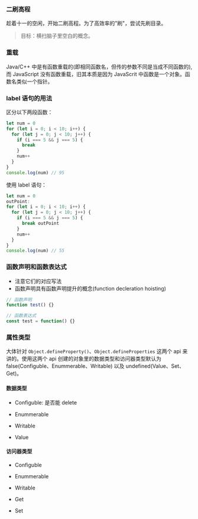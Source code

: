 ### 二刷高程

趁着十一的空闲，开始二刷高程。为了高效率的"刷"，尝试先刷目录。

> 目标：横扫脑子里空白的概念。

### 重载

Java/C++ 中是有函数重载的(即相同函数名，但传的参数不同是当成不同函数的),而 JavaScript 没有函数重载，旧其本质是因为 JavaScrit 中函数是一个对象。函数名类似一个指针。

### label 语句的用法

区分以下两段函数：

```js
let num = 0
for (let i = 0; i < 10; i++) {
  for (let j = 0; j < 10; j++) {
    if (i === 5 && j === 5) {
      break
    }
    num++
  }
}
console.log(num) // 95
```

使用 label 语句：

```js
let num = 0
outPoint:
for (let i = 0; i < 10; i++) {
  for (let j = 0; j < 10; j++) {
    if (i === 5 && j === 5) {
      break outPoint
    }
    num++
  }
}
console.log(num) // 55
```

### 函数声明和函数表达式

* 注意它们的对应写法
* 函数声明具有函数声明提升的概念(function decleration hoisting)

```js
// 函数声明
function test() {}

// 函数表达式
const test = function() {}
```

### 属性类型

大体针对 `Object.defineProperty()`、`Object.defineProperties` 这两个 api 来讲的。使用这两个 api 创建的对象里的数据类型和访问器类型默认为 false(Configuble、Enummerable、Writable) 以及 undefined(Value、Set、Get)。

#### 数据类型

* Configuble: 是否能 delete

* Enummerable

* Writable

* Value

#### 访问器类型

* Configuble

* Enummerable

* Writable

* Get

* Set